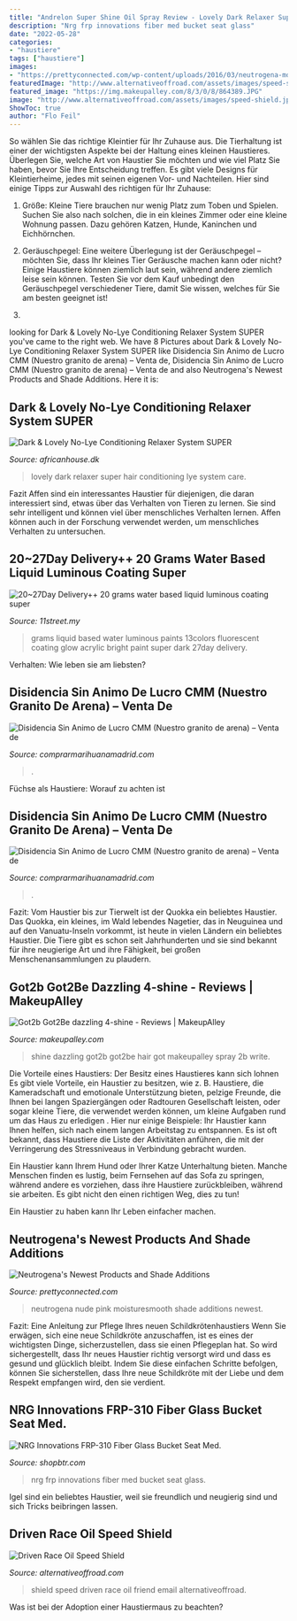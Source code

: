 ```yaml
---
title: "Andrelon Super Shine Oil Spray Review - Lovely Dark Relaxer Super Hair Conditioning Lye System Care"
description: "Nrg frp innovations fiber med bucket seat glass"
date: "2022-05-28"
categories:
- "haustiere"
tags: ["haustiere"]
images:
- "https://prettyconnected.com/wp-content/uploads/2016/03/neutrogena-moisturesmooth-new-shades-red-pink-nude-review.jpg"
featuredImage: "http://www.alternativeoffroad.com/assets/images/speed-shield.jpg"
featured_image: "https://img.makeupalley.com/8/3/0/8/864389.JPG"
image: "http://www.alternativeoffroad.com/assets/images/speed-shield.jpg"
ShowToc: true
author: "Flo Feil"
---
```



So wählen Sie das richtige Kleintier für Ihr Zuhause aus.
Die Tierhaltung ist einer der wichtigsten Aspekte bei der Haltung eines kleinen Haustieres. Überlegen Sie, welche Art von Haustier Sie möchten und wie viel Platz Sie haben, bevor Sie Ihre Entscheidung treffen. Es gibt viele Designs für Kleintierheime, jedes mit seinen eigenen Vor- und Nachteilen. Hier sind einige Tipps zur Auswahl des richtigen für Ihr Zuhause:
1. Größe: Kleine Tiere brauchen nur wenig Platz zum Toben und Spielen. Suchen Sie also nach solchen, die in ein kleines Zimmer oder eine kleine Wohnung passen. Dazu gehören Katzen, Hunde, Kaninchen und Eichhörnchen.

2. Geräuschpegel: Eine weitere Überlegung ist der Geräuschpegel – möchten Sie, dass Ihr kleines Tier Geräusche machen kann oder nicht? Einige Haustiere können ziemlich laut sein, während andere ziemlich leise sein können. Testen Sie vor dem Kauf unbedingt den Geräuschpegel verschiedener Tiere, damit Sie wissen, welches für Sie am besten geeignet ist!

3.

	

		
looking for Dark &amp; Lovely No-Lye Conditioning Relaxer System SUPER you've came to the right web. We have 8 Pictures about Dark &amp; Lovely No-Lye Conditioning Relaxer System SUPER like Disidencia Sin Animo de Lucro CMM (Nuestro granito de arena) – Venta de, Disidencia Sin Animo de Lucro CMM (Nuestro granito de arena) – Venta de and also Neutrogena&#039;s Newest Products and Shade Additions. Here it is:
		
    
## Dark &amp; Lovely No-Lye Conditioning Relaxer System SUPER

<img loading=lazy src="https://africanhouse.dk/media/cache/fb_image_thumb/product-images/11/DLRelaxerSUPER1509900300.7394.jpg?1509900300" onerror="this.onerror=null;this.src='https://tse2.mm.bing.net/th?id=OIP.7K3LIcKZL_d3ZbTfb-_ebwHaFO&amp;pid=15.1';" alt="Dark &amp; Lovely No-Lye Conditioning Relaxer System SUPER">

_Source: africanhouse.dk_

>lovely dark relaxer super hair conditioning lye system care. 

	

Fazit
Affen sind ein interessantes Haustier für diejenigen, die daran interessiert sind, etwas über das Verhalten von Tieren zu lernen. Sie sind sehr intelligent und können viel über menschliches Verhalten lernen. Affen können auch in der Forschung verwendet werden, um menschliches Verhalten zu untersuchen.

    
## 20~27Day Delivery++ 20 Grams Water Based Liquid Luminous Coating Super

<img loading=lazy src="http://g01.a.alicdn.com/kf/HTB1mGqFLVXXXXaVXXXXq6xXFXXXw/20-grams-water-based-liquid-luminous-coating-super-bright-Fluorescent-paint-13colors-Luminous-Acrylic-paints-glow.jpg" onerror="this.onerror=null;this.src='https://tse1.mm.bing.net/th?id=OIP.ZM7AQ-6jE1D5UUa5lKEgawHaD6&amp;pid=15.1';" alt="20~27Day Delivery++ 20 grams water based liquid luminous coating super">

_Source: 11street.my_

>grams liquid based water luminous paints 13colors fluorescent coating glow acrylic bright paint super dark 27day delivery. 

	

Verhalten: Wie leben sie am liebsten?

    
## Disidencia Sin Animo De Lucro CMM (Nuestro Granito De Arena) – Venta De

<img loading=lazy src="https://s1.eestatic.com/2020/11/20/actualidad/actualidad_537457966_165638051_1024x576.jpg" onerror="this.onerror=null;this.src='https://tse1.mm.bing.net/th?id=OIP.8mJ_CgHqeAs4xmkSBFEqNQHaEK&amp;pid=15.1';" alt="Disidencia Sin Animo de Lucro CMM (Nuestro granito de arena) – Venta de">

_Source: comprarmarihuanamadrid.com_

>. 

	

Füchse als Haustiere: Worauf zu achten ist

    
## Disidencia Sin Animo De Lucro CMM (Nuestro Granito De Arena) – Venta De

<img loading=lazy src="https://imagenes.elpais.com/resizer/xD_2DGv5XJYAtf6cx75MJSjxH_o=/1500x0/cloudfront-eu-central-1.images.arcpublishing.com/prisa/UUA4MGZAHNHN7M3VFTUUBWDXZ4.jpg" onerror="this.onerror=null;this.src='https://tse2.mm.bing.net/th?id=OIP.T95ONEip0-onXIJZXkmr9wHaEK&amp;pid=15.1';" alt="Disidencia Sin Animo de Lucro CMM (Nuestro granito de arena) – Venta de">

_Source: comprarmarihuanamadrid.com_

>. 

	

Fazit: Vom Haustier bis zur Tierwelt ist der Quokka ein beliebtes Haustier.
Das Quokka, ein kleines, im Wald lebendes Nagetier, das in Neuguinea und auf den Vanuatu-Inseln vorkommt, ist heute in vielen Ländern ein beliebtes Haustier. Die Tiere gibt es schon seit Jahrhunderten und sie sind bekannt für ihre neugierige Art und ihre Fähigkeit, bei großen Menschenansammlungen zu plaudern.

    
## Got2b Got2Be Dazzling 4-shine - Reviews | MakeupAlley

<img loading=lazy src="https://img.makeupalley.com/8/3/0/8/864389.JPG" onerror="this.onerror=null;this.src='https://tse2.mm.bing.net/th?id=OIP.21HHDHE6cX9N-49zAJQxTgHaHa&amp;pid=15.1';" alt="Got2b Got2Be dazzling 4-shine - Reviews | MakeupAlley">

_Source: makeupalley.com_

>shine dazzling got2b got2be hair got makeupalley spray 2b write. 

	

Die Vorteile eines Haustiers: Der Besitz eines Haustieres kann sich lohnen
Es gibt viele Vorteile, ein Haustier zu besitzen, wie z. B. Haustiere, die Kameradschaft und emotionale Unterstützung bieten, pelzige Freunde, die Ihnen bei langen Spaziergängen oder Radtouren Gesellschaft leisten, oder sogar kleine Tiere, die verwendet werden können, um kleine Aufgaben rund um das Haus zu erledigen . Hier nur einige Beispiele:
Ihr Haustier kann Ihnen helfen, sich nach einem langen Arbeitstag zu entspannen. Es ist oft bekannt, dass Haustiere die Liste der Aktivitäten anführen, die mit der Verringerung des Stressniveaus in Verbindung gebracht wurden.

Ein Haustier kann Ihrem Hund oder Ihrer Katze Unterhaltung bieten. Manche Menschen finden es lustig, beim Fernsehen auf das Sofa zu springen, während andere es vorziehen, dass ihre Haustiere zurückbleiben, während sie arbeiten. Es gibt nicht den einen richtigen Weg, dies zu tun!

Ein Haustier zu haben kann Ihr Leben einfacher machen.

    
## Neutrogena&#039;s Newest Products And Shade Additions

<img loading=lazy src="https://prettyconnected.com/wp-content/uploads/2016/03/neutrogena-moisturesmooth-new-shades-red-pink-nude-review.jpg" onerror="this.onerror=null;this.src='https://tse1.mm.bing.net/th?id=OIP.lOguGiFk8fF2CaHmoii56wHaEy&amp;pid=15.1';" alt="Neutrogena&#039;s Newest Products and Shade Additions">

_Source: prettyconnected.com_

>neutrogena nude pink moisturesmooth shade additions newest. 

	

Fazit: Eine Anleitung zur Pflege Ihres neuen Schildkrötenhaustiers
Wenn Sie erwägen, sich eine neue Schildkröte anzuschaffen, ist es eines der wichtigsten Dinge, sicherzustellen, dass sie einen Pflegeplan hat. So wird sichergestellt, dass Ihr neues Haustier richtig versorgt wird und dass es gesund und glücklich bleibt. Indem Sie diese einfachen Schritte befolgen, können Sie sicherstellen, dass Ihre neue Schildkröte mit der Liebe und dem Respekt empfangen wird, den sie verdient.

    
## NRG Innovations FRP-310 Fiber Glass Bucket Seat Med.

<img loading=lazy src="https://www.shopbtr.com/assets/images/RSC-310Side.jpg" onerror="this.onerror=null;this.src='https://tse3.mm.bing.net/th?id=OIP.erUR67NBGKo5MmTmCN73hwAAAA&amp;pid=15.1';" alt="NRG Innovations FRP-310 Fiber Glass Bucket Seat Med.">

_Source: shopbtr.com_

>nrg frp innovations fiber med bucket seat glass. 

	

Igel sind ein beliebtes Haustier, weil sie freundlich und neugierig sind und sich Tricks beibringen lassen.

    
## Driven Race Oil Speed Shield

<img loading=lazy src="http://www.alternativeoffroad.com/assets/images/speed-shield.jpg" onerror="this.onerror=null;this.src='https://tse1.mm.bing.net/th?id=OIP.NUwRJQm-Q10BYucuIPIiUQAAAA&amp;pid=15.1';" alt="Driven Race Oil Speed Shield">

_Source: alternativeoffroad.com_

>shield speed driven race oil friend email alternativeoffroad. 

	

Was ist bei der Adoption einer Haustiermaus zu beachten?

